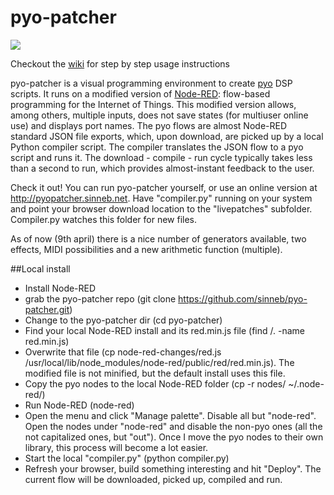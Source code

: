 # pyo-patcher
![](http://sinneb.net/pyo-patcher/pyo-patcher-11april.png)

Checkout the [wiki](https://github.com/sinneb/pyo-patcher/wiki/Welcome-to-the-pyo-patcher-wiki) for step by step usage instructions

pyo-patcher is a visual programming environment to create [pyo](http://ajaxsoundstudio.com/software/pyo/) DSP scripts. It runs on a modified version of [Node-RED](https://nodered.org/): flow-based programming for the Internet of Things. This modified version allows, among others, multiple inputs, does not save states (for multiuser online use) and displays port names. The pyo flows are almost Node-RED standard JSON file exports, which, upon download, are picked up by a local Python compiler script. The compiler translates the JSON flow to a pyo script and runs it. The download - compile - run cycle typically takes less than a second to run, which provides almost-instant feedback to the user. 

Check it out! You can run pyo-patcher yourself, or use an online version at http://pyopatcher.sinneb.net. Have  "compiler.py" running on your system and point your browser download location to the "livepatches" subfolder. Compiler.py watches this folder for new files.

As of now (9th april) there is a nice number of generators available, two effects, MIDI possibilities and a new arithmetic function (multiple).

##Local install
- Install Node-RED
- grab the pyo-patcher repo (git clone https://github.com/sinneb/pyo-patcher.git)
- Change to the pyo-patcher dir (cd pyo-patcher)
- Find your local Node-RED install and its red.min.js file (find /. -name red.min.js)
- Overwrite that file (cp node-red-changes/red.js /usr/local/lib/node_modules/node-red/public/red/red.min.js). The modified file is not minified, but the default install uses this file.
- Copy the pyo nodes to the local Node-RED folder (cp -r nodes/ ~/.node-red/)
- Run Node-RED (node-red)
- Open the menu and click "Manage palette". Disable all but "node-red". Open the nodes under "node-red" and disable the non-pyo ones (all the not capitalized ones, but "out"). Once I move the pyo nodes to their own library, this process will become a lot easier.
- Start the local "compiler.py" (python compiler.py)
- Refresh your browser, build something interesting and hit "Deploy". The current flow will be downloaded, picked up, compiled and run.
